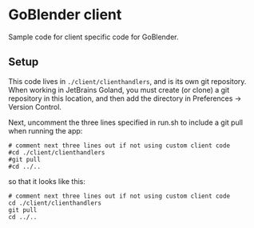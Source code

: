 # GoBlender client

Sample code for client specific code for GoBlender.

## Setup

This code lives in `./client/clienthandlers`, and is its own 
git repository. When working in JetBrains Goland, you must create 
(or clone) a git repository in this location, and then add the directory
in Preferences -> Version Control.

Next, uncomment the three lines specified in run.sh to include
a git pull when running the app:

```
# comment next three lines out if not using custom client code
#cd ./client/clienthandlers
#git pull
#cd ../..
```

so that it looks like this:
```
# comment next three lines out if not using custom client code
cd ./client/clienthandlers
git pull
cd ../..
```
